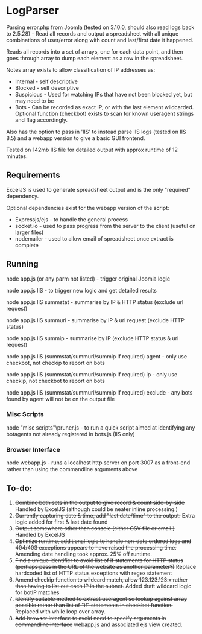 # LogParser
Parsing error.php from Joomla (tested on 3.10.0, should also read logs back to 2.5.28) - Read all records and output a spreadsheet with all unique combinations of user/error along with count and last/first date it happened.

Reads all records into a set of arrays, one for each data point, and then goes through array to dump each element as a row in the spreadsheet.

Notes array exists to allow classification of IP addresses as:

* Internal - self descriptive
* Blocked - self descriptive
* Suspicious - Used for watching IPs that have not been blocked yet, but may need to be
* Bots - Can be recorded as exact IP, or with the last element wildcarded. Optional function (checkbot) exists to scan for known useragent strings and flag accordingly.

Also has the option to pass in 'IIS' to instead parse IIS logs (tested on IIS 8.5) and a webapp version to give a basic GUI frontend.

Tested on 142mb IIS file for detailed output with approx runtime of 12 minutes.

## Requirements
ExcelJS is used to generate spreadsheet output and is the only "required" dependency.

Optional dependencies exist for the webapp version of the script:
* Expressjs/ejs - to handle the general process
* socket.io - used to pass progress from the server to the client (useful on larger files)
* nodemailer - used to allow email of spreadsheet once extract is complete

## Running

node app.js (or any parm not listed) - trigger original Joomla logic

node app.js IIS - to trigger new logic and get detailed results

node app.js IIS summstat - summarise by IP & HTTP status (exclude url request)

node app.js IIS summurl - summarise by IP & url request (exclude HTTP status)

node app.js IIS summip - summarise by IP (exclude HTTP status & url request)

node app.js IIS (summstat/summurl/summip if required) agent - only use checkbot, not checkip to report on bots

node app.js IIS (summstat/summurl/summip if required) ip - only use checkip, not checkbot to report on bots

node app.js IIS (summstat/summurl/summip if required) exclude - any bots found by agent will not be on the output file

### Misc Scripts

node "misc scripts"\pruner.js - to run a quick script aimed at identifying any botagents not already registered in bots.js (IIS only)

### Browser Interface

node webapp.js - runs a localhost http server on port 3007 as a front-end rather than using the commandline arguments above

## To-do:
1. ~~Combine both sets in the output to give record & count side-by-side~~ Handled by ExcelJS (although could be neater inline processing.)
2. ~~Currently capturing date & time, add "last date/time" to the output.~~ Extra logic added for first & last date found
3. ~~Output somewhere other than console (either CSV file or email.)~~ Handled by ExcelJS
4. ~~Optimize runtime, additional logic to handle non-date ordered logs and 404/403 exceptions appears to have raised the processing time.~~ Amending date handling took approx. 25% off runtime.
5. ~~Find a unique identifier to avoid list of if statements for HTTP status (perhaps pass in the URL of the website as another parameter?)~~ Replace hardcoded list of HTTP status exceptions with regex statement
6. ~~Amend checkip function to wildcard match, allow 123.123.123.x rather than having to list out each IP in the subnet.~~ Added draft wildcard logic for botIP matches
7. ~~Identify suitable method to extract useragent so lookup against array possible rather than list of "if" statements in checkbot function.~~ Replaced with while loop over array.
8. ~~Add browser interface to avoid need to specify arguments in commandline interface~~ webapp.js and associated ejs view created.
